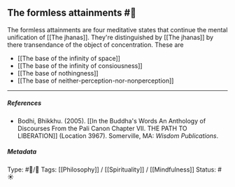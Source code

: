 ## The formless attainments  #🧠 

The formless attainments are four meditative states that continue the mental unification of [[The jhanas]]. They're distinguished by [[The jhanas]] by there transendance of the object of concentration. These are

- [[The base of the infinity of space]]
- [[The base of the infinity of consiousness]]
- [[The base of nothingness]]
- [[The base of neither-perception-nor-nonperception]]

___

##### References

- Bodhi, Bhikkhu. (2005). [[In the Buddha's Words An Anthology of Discourses From the Pali Canon Chapter VII. THE PATH TO LIBERATION]] (Location 3967). Somerville, MA: _Wisdom Publications_.

##### Metadata
Type: #🔵/🔵 
Tags: [[Philosophy]] / [[Spirituality]] / [[Mindfulness]]
Status: #☀️ 